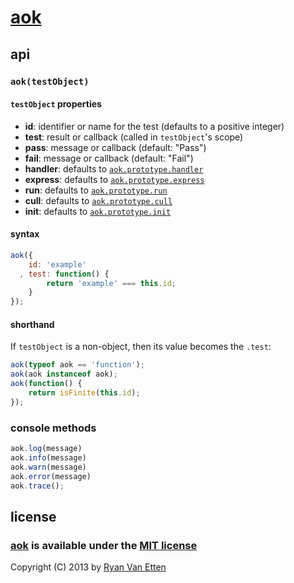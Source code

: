 [aok](https://github.com/ryanve/aok)
===

## api

### `aok(testObject)`

#### `testObject` properties

- **id**: identifier or name for the test (defaults to a positive integer)
- **test**: result or callback (called in `testObject`'s scope)
- **pass**: message or callback (default: "Pass")
- **fail**: message or callback (default: "Fail")
- **handler**: defaults to [`aok.prototype.handler`](./aok.js)
- **express**: defaults to [`aok.prototype.express`](./aok.js)
- **run**: defaults to [`aok.prototype.run`](./aok.js)
- **cull**: defaults to [`aok.prototype.cull`](./aok.js)
- **init**: defaults to [`aok.prototype.init`](./aok.js)

#### syntax

```js
aok({
    id: 'example'
  , test: function() {
        return 'example' === this.id;
    }
});
```

#### shorthand

If `testObject` is a non-object, then its value becomes the `.test`:

```js
aok(typeof aok == 'function');
aok(aok instanceof aok);
aok(function() {
    return isFinite(this.id);
});
```

### console methods

```js
aok.log(message)
aok.info(message)
aok.warn(message)
aok.error(message)
aok.trace();
```

## license

### [aok](http://github.com/ryanve/aok) is available under the [MIT license](http://en.wikipedia.org/wiki/MIT_License)

Copyright (C) 2013 by [Ryan Van Etten](https://github.com/ryanve)
